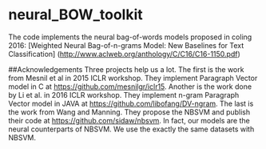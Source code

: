 # neural_BOW_toolkit

The code implements the neural bag-of-words models proposed in coling 2016: 
[Weighted Neural Bag-of-n-grams Model: New Baselines for Text Classification] (http://www.aclweb.org/anthology/C/C16/C16-1150.pdf)

##Acknowledgements
Three projects help us a lot. The first is the work from Mesnil et al in 2015 ICLR workshop. They implement Paragraph Vector model in C at https://github.com/mesnilgr/iclr15. Another is the work done by Li et al. in 2016 ICLR workshop. They implement n-gram Paragraph Vector model in JAVA at https://github.com/libofang/DV-ngram. The last is the work from Wang and Manning. They propose the NBSVM and publish their code at https://github.com/sidaw/nbsvm. In fact, our models are the neural counterparts of NBSVM. We use the exactly the same datasets with NBSVM.
